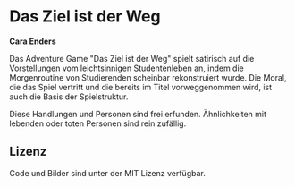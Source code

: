
# Das Ziel ist der Weg

**Cara Enders**

Das Adventure Game "Das Ziel ist der Weg" spielt satirisch auf die Vorstellungen vom leichtsinnigen Studentenleben an,
indem die Morgenroutine von Studierenden scheinbar rekonstruiert wurde. Die Moral, die das Spiel vertritt und die bereits im Titel vorweggenommen wird, ist auch die Basis der Spielstruktur.

Diese Handlungen und Personen sind frei erfunden. Ähnlichkeiten mit lebenden oder toten Personen sind rein zufällig.

## Lizenz

Code und Bilder sind unter der MIT Lizenz verfügbar.
